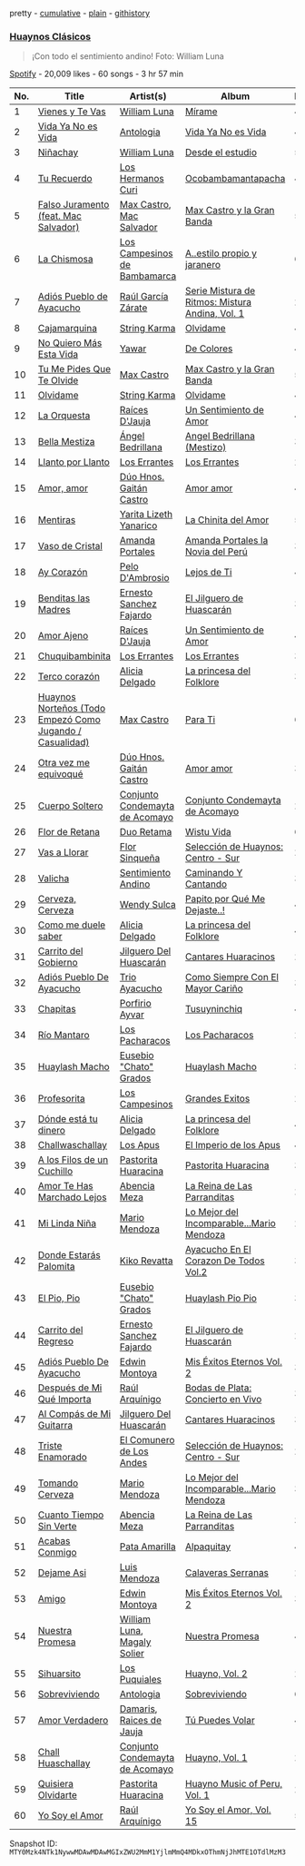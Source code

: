 pretty - [cumulative](/playlists/cumulative/37i9dQZF1DX0dskKWpx62P.md) - [plain](/playlists/plain/37i9dQZF1DX0dskKWpx62P) - [githistory](https://github.githistory.xyz/mackorone/spotify-playlist-archive/blob/main/playlists/plain/37i9dQZF1DX0dskKWpx62P)

### [Huaynos Clásicos](https://open.spotify.com/playlist/37i9dQZF1DX0dskKWpx62P)

> ¡Con todo el sentimiento andino! Foto: William Luna

[Spotify](https://open.spotify.com/user/spotify) - 20,009 likes - 60 songs - 3 hr 57 min

| No. | Title | Artist(s) | Album | Length |
|---|---|---|---|---|
| 1 | [Vienes y Te Vas](https://open.spotify.com/track/20li7MK7ufX4MhYcVsGUIX) | [William Luna](https://open.spotify.com/artist/0iw0Jy3qkvqcDpGJvIRFRw) | [Mírame](https://open.spotify.com/album/1FNmNqN8zEi4TOuhQ4pxkK) | 4:47 |
| 2 | [Vida Ya No es Vida](https://open.spotify.com/track/4CpOzN60AZOKsufiLpNfhY) | [Antologia](https://open.spotify.com/artist/1cKkCkJkKegHCRYx02lBI6) | [Vida Ya No es Vida](https://open.spotify.com/album/3bYxZ5jLjyWrPcThIpCOZg) | 4:43 |
| 3 | [Niñachay](https://open.spotify.com/track/3kpTxzF6Uas4qZuX5ou4hD) | [William Luna](https://open.spotify.com/artist/0iw0Jy3qkvqcDpGJvIRFRw) | [Desde el estudio](https://open.spotify.com/album/3rLAWBembrdnSdDK8QaGRN) | 5:22 |
| 4 | [Tu Recuerdo](https://open.spotify.com/track/1xF8kpo2MmbMT7cEBWGUMB) | [Los Hermanos Curi](https://open.spotify.com/artist/6I7T17Ero1RtbBpSldSoW9) | [Ocobambamantapacha](https://open.spotify.com/album/1nKYkopIMUO1ElmDHY7eaK) | 4:26 |
| 5 | [Falso Juramento \(feat\. Mac Salvador\)](https://open.spotify.com/track/09ooFAZPkqMmXrON2wmdWk) | [Max Castro](https://open.spotify.com/artist/0yBAksfvttaIwTvj812Ytr), [Mac Salvador](https://open.spotify.com/artist/1qiPLYO5rrmTOtxSnYeqZX) | [Max Castro y la Gran Banda](https://open.spotify.com/album/3AKPMqREYYrNpkqXC5t8Tv) | 5:13 |
| 6 | [La Chismosa](https://open.spotify.com/track/7o5AxqP9cym90ZeEIqmS9i) | [Los Campesinos de Bambamarca](https://open.spotify.com/artist/5UmukQI0Wc2h7pHjF1tT9m) | [A..estilo propio y jaranero](https://open.spotify.com/album/27FrtbVRNzJw0yXBENTm8D) | 6:05 |
| 7 | [Adiós Pueblo de Ayacucho](https://open.spotify.com/track/6SFt64ANizj4v4ObRoD6Hw) | [Raúl García Zárate](https://open.spotify.com/artist/7E6mAOwao4FqBa10KSJWbq) | [Serie Mistura de Ritmos: Mistura Andina, Vol\. 1](https://open.spotify.com/album/3EOM9REL8cD4JP2GX162ra) | 2:51 |
| 8 | [Cajamarquina](https://open.spotify.com/track/5tOCsVNHO1rEtC7KaP2v3E) | [String Karma](https://open.spotify.com/artist/42VMxC4VzMu9akH0YIUexx) | [Olvidame](https://open.spotify.com/album/1TyZdWfNCLMUd1sikT13CZ) | 4:25 |
| 9 | [No Quiero Más Esta Vida](https://open.spotify.com/track/7nMvYV2DHRy2FhtXmNsAl0) | [Yawar](https://open.spotify.com/artist/1uvxq0pWC1f55Yg9XmgLnW) | [De Colores](https://open.spotify.com/album/4qyO900qJRTiM3lPCeHg00) | 4:17 |
| 10 | [Tu Me Pides Que Te Olvide](https://open.spotify.com/track/2H19r12AYTfmJ4TBlXXWRE) | [Max Castro](https://open.spotify.com/artist/0yBAksfvttaIwTvj812Ytr) | [Max Castro y la Gran Banda](https://open.spotify.com/album/3AKPMqREYYrNpkqXC5t8Tv) | 5:30 |
| 11 | [Olvidame](https://open.spotify.com/track/0vEBYwEwOYVq1tPqB2Qohf) | [String Karma](https://open.spotify.com/artist/42VMxC4VzMu9akH0YIUexx) | [Olvidame](https://open.spotify.com/album/1TyZdWfNCLMUd1sikT13CZ) | 4:30 |
| 12 | [La Orquesta](https://open.spotify.com/track/0NM3JRUlrBhKbJM2lgKesV) | [Raíces D'Jauja](https://open.spotify.com/artist/2i5IMep3W8A3oFcCI3kp0D) | [Un Sentimiento de Amor](https://open.spotify.com/album/2TBbljVi1JnwCNuVMBHmiJ) | 4:23 |
| 13 | [Bella Mestiza](https://open.spotify.com/track/5NRAUbtk0aTVzhB2jxkN7h) | [Ángel Bedrillana](https://open.spotify.com/artist/6gTTDix3FA5TyyW4iEx9aR) | [Angel Bedrillana \(Mestizo\)](https://open.spotify.com/album/4BKlcQZgjkudPLXUayFHLG) | 3:57 |
| 14 | [Llanto por Llanto](https://open.spotify.com/track/5H1GKJbNqttrG2mXCnMwWJ) | [Los Errantes](https://open.spotify.com/artist/3YObW3HRSRdnLAy5qVBowr) | [Los Errantes](https://open.spotify.com/album/6MBZ95LW4dmnyRsRvG7Nx3) | 2:41 |
| 15 | [Amor, amor](https://open.spotify.com/track/59t1ift5NKs25qhh9nycJk) | [Dúo Hnos\. Gaitán Castro](https://open.spotify.com/artist/74pSnYkITpgS26sL4xouhZ) | [Amor amor](https://open.spotify.com/album/2tcYDcehVM8jK5KLUJKiEG) | 4:31 |
| 16 | [Mentiras](https://open.spotify.com/track/43AppGONaZENtN60Ez9Vyv) | [Yarita Lizeth Yanarico](https://open.spotify.com/artist/1XyAr4Gr1SItyAVPiiAI7y) | [La Chinita del Amor](https://open.spotify.com/album/564dCSiWqoKbYuCWIUUyu5) | 5:53 |
| 17 | [Vaso de Cristal](https://open.spotify.com/track/2trFtYxzQR6FnNfwuHLpXf) | [Amanda Portales](https://open.spotify.com/artist/4o28hZJdDFqDpg6WcGAJ51) | [Amanda Portales la Novia del Perú](https://open.spotify.com/album/30eO7WmS3tMRiY9MLfLWMn) | 3:37 |
| 18 | [Ay Corazón](https://open.spotify.com/track/6qqOHFWe06Ly5OhFsupodk) | [Pelo D'Ambrosio](https://open.spotify.com/artist/7d1wBAl5FEvOENbACiZIYZ) | [Lejos de Ti](https://open.spotify.com/album/0KdW2xDguNYr1ZZOVzDpQX) | 4:41 |
| 19 | [Benditas las Madres](https://open.spotify.com/track/1Vm5LVuCAyBB3rsWee4ZIz) | [Ernesto Sanchez Fajardo](https://open.spotify.com/artist/3aPmMxqcg0JkCW3Em1SSzC) | [El Jilguero de Huascarán](https://open.spotify.com/album/5SS2SwafKqEmXuU5uuP0S5) | 3:01 |
| 20 | [Amor Ajeno](https://open.spotify.com/track/3UlgjKoybmeyMmfIspHBe9) | [Raíces D'Jauja](https://open.spotify.com/artist/2i5IMep3W8A3oFcCI3kp0D) | [Un Sentimiento de Amor](https://open.spotify.com/album/2TBbljVi1JnwCNuVMBHmiJ) | 4:37 |
| 21 | [Chuquibambinita](https://open.spotify.com/track/3vhm0bQl9Ag22O2XUKaef8) | [Los Errantes](https://open.spotify.com/artist/3YObW3HRSRdnLAy5qVBowr) | [Los Errantes](https://open.spotify.com/album/6MBZ95LW4dmnyRsRvG7Nx3) | 3:12 |
| 22 | [Terco corazón](https://open.spotify.com/track/65VRWF91A0eL7HX1VaYUwM) | [Alicia Delgado](https://open.spotify.com/artist/0rNV2u9J1LiJ2BRtN3oOtW) | [La princesa del Folklore](https://open.spotify.com/album/45hG14f1YCGyg1ezB97HlR) | 3:41 |
| 23 | [Huaynos Norteños \(Todo Empezó Como Jugando / Casualidad\)](https://open.spotify.com/track/3xmSFdTIOFgFrbIN2q4IiY) | [Max Castro](https://open.spotify.com/artist/0yBAksfvttaIwTvj812Ytr) | [Para Ti](https://open.spotify.com/album/4HU9eCiuTHoxRANEAlQ8xu) | 6:01 |
| 24 | [Otra vez me equivoqué](https://open.spotify.com/track/6uwh5CgZBQzCYXYyUFaNws) | [Dúo Hnos\. Gaitán Castro](https://open.spotify.com/artist/74pSnYkITpgS26sL4xouhZ) | [Amor amor](https://open.spotify.com/album/2tcYDcehVM8jK5KLUJKiEG) | 3:17 |
| 25 | [Cuerpo Soltero](https://open.spotify.com/track/1BcTZEHwY7sII7qRwsKEqg) | [Conjunto Condemayta de Acomayo](https://open.spotify.com/artist/7fNXiMybRyHV5Wr8itLWKD) | [Conjunto Condemayta de Acomayo](https://open.spotify.com/album/5eKzkcckQddTWQ4T14kckx) | 2:44 |
| 26 | [Flor de Retana](https://open.spotify.com/track/26cc7Xk07PeBLj8aH2sGmE) | [Duo Retama](https://open.spotify.com/artist/3RW7F1HCOJ2j0rCgVOc3Kf) | [Wistu Vida](https://open.spotify.com/album/5vm7rrxB7W8VUPUsiJyd9k) | 6:28 |
| 27 | [Vas a Llorar](https://open.spotify.com/track/2MprqfkZ99YxetGfp8gZ6W) | [Flor Sinqueña](https://open.spotify.com/artist/3Wpp2yCFRITdmRVsDracBe) | [Selección de Huaynos: Centro \- Sur](https://open.spotify.com/album/1EnGdpyue1EVF0XlGdhmeO) | 2:40 |
| 28 | [Valicha](https://open.spotify.com/track/1RxVbw47XHuwtibKprzX3I) | [Sentimiento Andino](https://open.spotify.com/artist/24ekejeYKRsI7YE26PczBs) | [Caminando Y Cantando](https://open.spotify.com/album/5qiNMwmbj1mzo925QVkHGI) | 3:35 |
| 29 | [Cerveza, Cerveza](https://open.spotify.com/track/5wtuD6qC9x6NK3tdH7Rh2Y) | [Wendy Sulca](https://open.spotify.com/artist/3LY2cnBt6jqLEdJco5NBE2) | [Papito por Qué Me Dejaste..!](https://open.spotify.com/album/0dmYa6GxBcTxBRJ5xZu7X1) | 4:34 |
| 30 | [Como me duele saber](https://open.spotify.com/track/4m93vYRlOax2Vbbl2fXJnW) | [Alicia Delgado](https://open.spotify.com/artist/0rNV2u9J1LiJ2BRtN3oOtW) | [La princesa del Folklore](https://open.spotify.com/album/45hG14f1YCGyg1ezB97HlR) | 4:20 |
| 31 | [Carrito del Gobierno](https://open.spotify.com/track/1Net8ueUaiGDbFvokcINq7) | [Jilguero Del Huascarán](https://open.spotify.com/artist/3ys2iBkiK7WY5yx248KIpx) | [Cantares Huaracinos](https://open.spotify.com/album/1XdlfgaPbCWRq3XGmEP9OK) | 2:40 |
| 32 | [Adiós Pueblo De Ayacucho](https://open.spotify.com/track/43qqoWGmOa8UAXJZtScAfe) | [Trio Ayacucho](https://open.spotify.com/artist/3RRRYXxdsZ7IoFGDALJIA8) | [Como Siempre Con El Mayor Cariño](https://open.spotify.com/album/6wvfzD7OBcegaxiW28Q5gn) | 3:44 |
| 33 | [Chapitas](https://open.spotify.com/track/2eCNkP5Q0WgKUpmLrw6qMO) | [Porfirio Ayvar](https://open.spotify.com/artist/1nu4Tbh3AzDwDMXIaEFRzx) | [Tusuyninchiq](https://open.spotify.com/album/7lWFvZlzTUYAjpwGdnPnQY) | 4:20 |
| 34 | [Río Mantaro](https://open.spotify.com/track/3IOnWo0h8Vl0VrQKhOQmLj) | [Los Pacharacos](https://open.spotify.com/artist/1zo4zNnsG4FZjK7OFqvDLW) | [Los Pacharacos](https://open.spotify.com/album/5r2IZe4Ce9ozJ1lcBU9iAZ) | 2:57 |
| 35 | [Huaylash Macho](https://open.spotify.com/track/2wIRGGoFZ43qlGKd5c0gnE) | [Eusebio "Chato" Grados](https://open.spotify.com/artist/6zgB4oxPALPaoxlCPkvj32) | [Huaylash Macho](https://open.spotify.com/album/5Z2unS845iqX49m9LokIxz) | 3:39 |
| 36 | [Profesorita](https://open.spotify.com/track/19fr1BVHzzdxkJtHee5PU7) | [Los Campesinos](https://open.spotify.com/artist/4Y6bDQ3ZuNk1IcX4FmdrBZ) | [Grandes Exitos](https://open.spotify.com/album/1x7195GR18267D7Ix6xpzE) | 2:51 |
| 37 | [Dónde está tu dinero](https://open.spotify.com/track/6i1F5QTSueIXqY0lkmkjEo) | [Alicia Delgado](https://open.spotify.com/artist/0rNV2u9J1LiJ2BRtN3oOtW) | [La princesa del Folklore](https://open.spotify.com/album/45hG14f1YCGyg1ezB97HlR) | 4:30 |
| 38 | [Challwaschallay](https://open.spotify.com/track/2n7NBbbEIyUo9tNZ963ivB) | [Los Apus](https://open.spotify.com/artist/0AFZV1o9URU4250NqeLuvf) | [El Imperio de los Apus](https://open.spotify.com/album/0rrBats1rpEHyynw5YETSH) | 4:14 |
| 39 | [A los Filos de un Cuchillo](https://open.spotify.com/track/2NV98hFxTvHGnzFLDfmOXI) | [Pastorita Huaracina](https://open.spotify.com/artist/75Orb0PXE3VANhXihfdxsF) | [Pastorita Huaracina](https://open.spotify.com/album/7LrDqHp1qBGa16z2MqqThM) | 3:08 |
| 40 | [Amor Te Has Marchado Lejos](https://open.spotify.com/track/5jseVt76rTtOqTL7WxcO2m) | [Abencia Meza](https://open.spotify.com/artist/4zCJHsmMfINEFpnFz1DkZt) | [La Reina de Las Parranditas](https://open.spotify.com/album/4ilEmL4SZbMRFZl5apcr3F) | 2:50 |
| 41 | [Mi Linda Niña](https://open.spotify.com/track/0Pf4rmQmrIl6G0bbuszuwH) | [Mario Mendoza](https://open.spotify.com/artist/16wOUZsJRt4lH9cM9Js3VQ) | [Lo Mejor del Incomparable...Mario Mendoza](https://open.spotify.com/album/1fq9eMMW89xN3BxZvWgDuw) | 2:43 |
| 42 | [Donde Estarás Palomita](https://open.spotify.com/track/3M4eyS4qeq1GXUNAVdTGHN) | [Kiko Revatta](https://open.spotify.com/artist/13biTRIVK4wnKZ8KVvTgRa) | [Ayacucho En El Corazon De Todos Vol.2](https://open.spotify.com/album/5J36nWq3TbIe8S9zvQaERi) | 3:17 |
| 43 | [El Pio, Pio](https://open.spotify.com/track/2r9yZQgAutifXWUfefnUnz) | [Eusebio "Chato" Grados](https://open.spotify.com/artist/6zgB4oxPALPaoxlCPkvj32) | [Huaylash Pio Pio](https://open.spotify.com/album/2baljY40vl4lfiDbQ3e7OO) | 3:39 |
| 44 | [Carrito del Regreso](https://open.spotify.com/track/6E37bI48bQcPPJj20aNCOL) | [Ernesto Sanchez Fajardo](https://open.spotify.com/artist/3aPmMxqcg0JkCW3Em1SSzC) | [El Jilguero de Huascarán](https://open.spotify.com/album/5SS2SwafKqEmXuU5uuP0S5) | 2:41 |
| 45 | [Adiós Pueblo De Ayacucho](https://open.spotify.com/track/3HmLLvBwJhsYChABzWH9Of) | [Edwin Montoya](https://open.spotify.com/artist/3owb5B5H82e72R5GJYSnwb) | [Mis Éxitos Eternos Vol\. 2](https://open.spotify.com/album/06vV1HQ2BaOUSqK70fYMi2) | 3:30 |
| 46 | [Después de Mi Qué Importa](https://open.spotify.com/track/0kGI5wzDxnh8sz42sb9H7g) | [Raúl Arquínigo](https://open.spotify.com/artist/0Fai0nBdLeTWPHpSMeVzfO) | [Bodas de Plata: Concierto en Vivo](https://open.spotify.com/album/0PpRiM2ur6dZKZ48z5e5te) | 3:57 |
| 47 | [Al Compás de Mi Guitarra](https://open.spotify.com/track/2K7LHE6Y0JU1qoL7cyesxY) | [Jilguero Del Huascarán](https://open.spotify.com/artist/3ys2iBkiK7WY5yx248KIpx) | [Cantares Huaracinos](https://open.spotify.com/album/1XdlfgaPbCWRq3XGmEP9OK) | 3:06 |
| 48 | [Triste Enamorado](https://open.spotify.com/track/5mrUmA5jojltZRbWp6FTRK) | [El Comunero de Los Andes](https://open.spotify.com/artist/0fMWProJcP684kUSl4mFWR) | [Selección de Huaynos: Centro \- Sur](https://open.spotify.com/album/1EnGdpyue1EVF0XlGdhmeO) | 2:39 |
| 49 | [Tomando Cerveza](https://open.spotify.com/track/2zkjU1FIQ35rpmDHK2C9fy) | [Mario Mendoza](https://open.spotify.com/artist/16wOUZsJRt4lH9cM9Js3VQ) | [Lo Mejor del Incomparable...Mario Mendoza](https://open.spotify.com/album/1fq9eMMW89xN3BxZvWgDuw) | 3:00 |
| 50 | [Cuanto Tiempo Sin Verte](https://open.spotify.com/track/7GlMO54HvIzDc6E7vWw7W9) | [Abencia Meza](https://open.spotify.com/artist/4zCJHsmMfINEFpnFz1DkZt) | [La Reina de Las Parranditas](https://open.spotify.com/album/4ilEmL4SZbMRFZl5apcr3F) | 3:40 |
| 51 | [Acabas Conmigo](https://open.spotify.com/track/7rjG8mw40BN1wObtAXWfBS) | [Pata Amarilla](https://open.spotify.com/artist/3Ukp93gTWP1AnPcDtVBJNX) | [Alpaquitay](https://open.spotify.com/album/1ZigilzcTvEmshQoYyPfhT) | 4:02 |
| 52 | [Dejame Asi](https://open.spotify.com/track/5xa252VDy3F7yeulREj06Z) | [Luis Mendoza](https://open.spotify.com/artist/4MmslUYXQXsZjNAXrgyYA2) | [Calaveras Serranas](https://open.spotify.com/album/4BpC4Ap05hVHTqZf91YwY2) | 2:51 |
| 53 | [Amigo](https://open.spotify.com/track/1hX2Kv3f6X1fUJpMzuihgi) | [Edwin Montoya](https://open.spotify.com/artist/3owb5B5H82e72R5GJYSnwb) | [Mis Éxitos Eternos Vol\. 2](https://open.spotify.com/album/06vV1HQ2BaOUSqK70fYMi2) | 3:42 |
| 54 | [Nuestra Promesa](https://open.spotify.com/track/2z6PQ65b5pTBnI8lqMMwrR) | [William Luna](https://open.spotify.com/artist/0iw0Jy3qkvqcDpGJvIRFRw), [Magaly Solier](https://open.spotify.com/artist/2XftZLqhgVPUlCn4g0uBZ6) | [Nuestra Promesa](https://open.spotify.com/album/1y5FGSrv0xgzhqJRSkvFob) | 4:50 |
| 55 | [Sihuarsito](https://open.spotify.com/track/1SE8uvi7ORh3Q9qFR91yWN) | [Los Puquiales](https://open.spotify.com/artist/56BGpfV7llrp7rvvseEaPn) | [Huayno, Vol\. 2](https://open.spotify.com/album/5ruEdZJIr4XPSlNvCrnrU4) | 2:47 |
| 56 | [Sobreviviendo](https://open.spotify.com/track/16qJf5xG4q9x4LKoH5LCaY) | [Antologia](https://open.spotify.com/artist/1cKkCkJkKegHCRYx02lBI6) | [Sobreviviendo](https://open.spotify.com/album/4DqONiFlTWK15YkDQ62D9R) | 6:17 |
| 57 | [Amor Verdadero](https://open.spotify.com/track/1CMgLNMnmOzQc1pbaVwctV) | [Damaris](https://open.spotify.com/artist/2zcBBdC0mMH60MMglRpHod), [Raices de Jauja](https://open.spotify.com/artist/4GBwdePu8Ym2dbI6P72zi9) | [Tú Puedes Volar](https://open.spotify.com/album/6Mfa1vsbXf1sIRg4GMtpXw) | 4:10 |
| 58 | [Chall Huaschallay](https://open.spotify.com/track/756FMK950mmLA7hFN05QT2) | [Conjunto Condemayta de Acomayo](https://open.spotify.com/artist/7fNXiMybRyHV5Wr8itLWKD) | [Huayno, Vol\. 1](https://open.spotify.com/album/5kHgLSrmQKlEAqY2jYz14P) | 2:39 |
| 59 | [Quisiera Olvidarte](https://open.spotify.com/track/6fjbD1QYBlkSTQrwbIMvFE) | [Pastorita Huaracina](https://open.spotify.com/artist/75Orb0PXE3VANhXihfdxsF) | [Huayno Music of Peru, Vol\. 1](https://open.spotify.com/album/6BmF9UOYhJPnn4QqWscWfs) | 2:33 |
| 60 | [Yo Soy el Amor](https://open.spotify.com/track/71uueguZUf1L9CqA8zQM0B) | [Raúl Arquínigo](https://open.spotify.com/artist/0Fai0nBdLeTWPHpSMeVzfO) | [Yo Soy el Amor, Vol\. 15](https://open.spotify.com/album/6gCMVRPtf57mWK4belnSRo) | 5:40 |

Snapshot ID: `MTY0Mzk4NTk1NywwMDAwMDAwMGIxZWU2MmM1YjlmMmQ4MDkxOThmNjJhMTE1OTdlMzM3`
